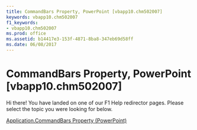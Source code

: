 ```yaml
---
title: CommandBars Property, PowerPoint [vbapp10.chm502007]
keywords: vbapp10.chm502007
f1_keywords:
- vbapp10.chm502007
ms.prod: office
ms.assetid: b14417e3-153f-4871-8ba8-347eb69d58ff
ms.date: 06/08/2017
---
```



# CommandBars Property, PowerPoint [vbapp10.chm502007]

Hi there! You have landed on one of our F1 Help redirector pages. Please select the topic you were looking for below.

[Application.CommandBars Property (PowerPoint)](http://msdn.microsoft.com/library/3ba8a827-f585-b4f5-4ba0-20a0d791216c%28Office.15%29.aspx)


